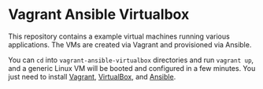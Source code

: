 # Vagrant Ansible Virtualbox

This repository contains a example virtual machines running various applications. The VMs are created via Vagrant and provisioned via Ansible.

You can `cd` into `vagrant-ansible-virtualbox` directories and run `vagrant up`, and a generic Linux VM will be booted and configured in a few minutes. You just need to install [Vagrant](http://vagrantup.com/), [VirtualBox](https://www.virtualbox.org/), and [Ansible](http://www.ansible.com/). 

